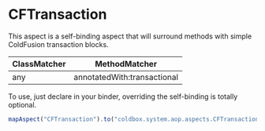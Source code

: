 # CFTransaction

This aspect is a self-binding aspect that will surround methods with simple ColdFusion transaction blocks.

| ClassMatcher | MethodMatcher |
| --- | --- |
| any | annotatedWith:transactional |

To use, just declare in your binder, overriding the self-binding is totally optional.

```javascript
mapAspect("CFTransaction").to("coldbox.system.aop.aspects.CFTransaction");
```

